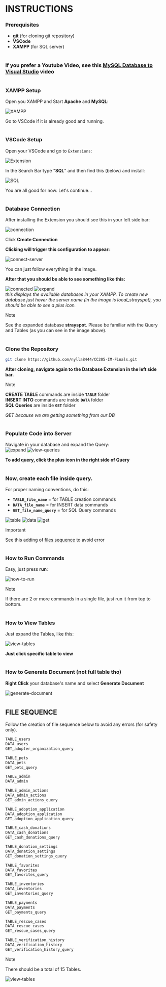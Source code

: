 # INSTRUCTIONS

### Prerequisites
- **git** (for cloning git repository)
- **VSCode**
- **XAMPP** (for SQL server)

# 

### If you prefer a Youtube Video, see this [MySQL Database to Visual Studio](https://www.youtube.com/watch?v=fU9ngotJz1w) video

#
### XAMPP Setup 
Open you XAMPP and Start **Apache** and **MySQL**:  

![XAMPP](./public/xampp.jpg)  

Go to VSCode if it is already good and running.  

#
### VSCode Setup
Open your VSCode and go to `Extensions`:  

![Extension](./public/extension.jpg)


In the Search Bar type "**SQL**" and then find this (below) and install:  

![SQL](./public/SQL.jpg)

You are all good for now. Let's continue...   
#


### Database Connection
After installing the Extension you should see this in your left side bar:  

![connection](./public/connection.jpg)

Click **Create Connection**

**Clicking will trigger this configuration to appear:**  

![connect-server](./public/connect-server.jpg)

You can just follow everything in the image.

**After that you should be able to see something like this:**  

![connected](./public/connected.jpg)  ![expand](./public/expand.jpg)  
*this displays the available databases in your XAMPP. To create new database just hover the server name (in the image is local_strayspot), you should be able to see a plus icon.*

> [!NOTE]  
> See the expanded database **strayspot**. Please be familiar with the Query and Tables (as you can see in the image above).

#
### Clone the Repository

```bash
git clone https://github.com/nylla8444/CC205-IM-Finals.git
```

**After cloning, navigate again to the Database Extension in the left side bar.**  

> [!NOTE]  
> **CREATE TABLE** commands are inside **`TABLE`** folder  
> **INSERT INTO** commands are inside  **`DATA`** folder  
> **SQL Queries** are inside **`GET`** folder  

*GET because we are getting something from our DB*

#
### Populate Code into Server
Navigate in your database and expand the Query:  
![expand](./public/expand.jpg)  ![view-queries](./public/view-queries.jpg)  

**To add query, click the plus icon in the right side of Query** 

#
### Now, create each file inside query.
For proper naming conventions, do this:
- **`TABLE_file_name`** = for TABLE creation commands 
- **`DATA_file_name`** = for INSERT data commands    
- **`GET_file_name_query`** = for SQL Query commands

![table](./public/table.jpg) ![data](./public/data.jpg) ![get](./public/get.jpg)  


> [!IMPORTANT]  
> See this adding of [files sequence](#file-sequence) to avoid error 

# 
### How to Run Commands
Easy, just press **run**:  

![how-to-run](./public/how-to-run.jpg)  

> [!NOTE]  
> If there are 2 or more commands in a single file, just run it from top to bottom.

#
### How to View Tables
Just expand the Tables, like this:  

![view-tables](./public/view-tables.jpg)  

**Just click specific table to view**

#
### How to Generate Document (not full table tho)
**Right Click** your database's name and select **Generate Document**  

![generate-document](./public/generate-document.jpg)


#

#

#

## FILE SEQUENCE
Follow the creation of file sequence below to avoid any errors (for safety only).  

```bash
TABLE_users
DATA_users
GET_adopter_organization_query
```
```bash
TABLE_pets
DATA_pets
GET_pets_query
```

```bash
TABLE_admin
DATA_admin
```

```bash
TABLE_admin_actions
DATA_admin_actions
GET_admin_actions_query
```

```bash
TABLE_adoption_application
DATA_adoption_application
GET_adoption_application_query
```

```bash
TABLE_cash_donations
DATA_cash_donations
GET_cash_donations_query
```

```bash
TABLE_donation_settings
DATA_donation_settings
GET_donation_settings_query
```

```bash
TABLE_favorites
DATA_favorites
GET_favorites_query
```

```bash
TABLE_inventories
DATA_inventories
GET_inventories_query
```

```bash
TABLE_payments
DATA_payments
GET_payments_query
```

```bash
TABLE_rescue_cases
DATA_rescue_cases
GET_rescue_cases_query
```

```bash
TABLE_verification_history
DATA_verification_history
GET_verification_history_query
```


> [!NOTE]
> There should be a total of 15 Tables.   

![view-tables](./public/view-tables.jpg) 